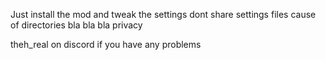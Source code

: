 Just install the mod and tweak the settings 
dont share settings files cause of directories bla bla bla privacy


theh_real on discord if you have any problems
